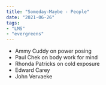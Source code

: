```yaml
---
title: "Someday-Maybe - People"
date: "2021-06-26"
tags:
- "LMS"
- "evergreens"
---
```


- Ammy Cuddy on power posing
- Paul Chek on body work for mind
- Rhonda Patricks on cold exposure
- Edward Carey
- John Vervaeke
